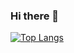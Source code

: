 ### Hi there 👋

[![Top Langs](https://github-readme-stats.vercel.app/api/top-langs/?username=TomokiYoshizawa
)](https://github.com/anuraghazra/github-readme-stats)

<!--
**TomokiYoshizawa/TomokiYoshizawa** is a ✨ _special_ ✨ repository because its `README.md` (this file) appears on your GitHub profile.

Here are some ideas to get you started:

- 🔭 I’m currently working on ...
- 🌱 I’m currently learning ...
- 👯 I’m looking to collaborate on ...
- 🤔 I’m looking for help with ...
- 💬 Ask me about ...
- 📫 How to reach me: ...
- 😄 Pronouns: ...
- ⚡ Fun fact: ...
-->
